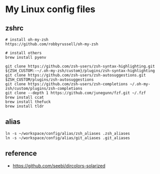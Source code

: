 My Linux config files
=======================================


## zshrc

```
# install oh-my-zsh
https://github.com/robbyrussell/oh-my-zsh

# install others
brew install pyenv

git clone https://github.com/zsh-users/zsh-syntax-highlighting.git ${ZSH_CUSTOM:-~/.oh-my-zsh/custom}/plugins/zsh-syntax-highlighting
git clone https://github.com/zsh-users/zsh-autosuggestions.git $ZSH_CUSTOM/plugins/zsh-autosuggestions
git clone https://github.com/zsh-users/zsh-completions ~/.oh-my-zsh/custom/plugins/zsh-completions
git clone --depth 1 https://github.com/junegunn/fzf.git ~/.fzf
brew install ccat
brew install thefuck
brew install tldr
```


## alias


```
ln -s ~/workspace/config/alias/zsh_aliases .zsh_aliases
ln -s ~/workspace/config/alias/git_aliases .git_aliases
```

## reference

- https://github.com/seebi/dircolors-solarized
